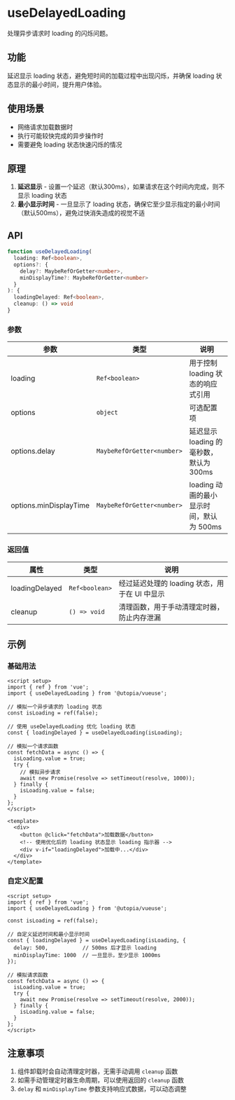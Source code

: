 # useDelayedLoading

处理异步请求时 loading 的闪烁问题。

## 功能

延迟显示 loading 状态，避免短时间的加载过程中出现闪烁，并确保 loading 状态显示的最小时间，提升用户体验。

## 使用场景

- 网络请求加载数据时
- 执行可能较快完成的异步操作时
- 需要避免 loading 状态快速闪烁的情况

## 原理

1. **延迟显示** - 设置一个延迟（默认300ms），如果请求在这个时间内完成，则不显示 loading 状态
2. **最小显示时间** - 一旦显示了 loading 状态，确保它至少显示指定的最小时间（默认500ms），避免过快消失造成的视觉不适

## API

```ts
function useDelayedLoading(
  loading: Ref<boolean>,
  options?: {
    delay?: MaybeRefOrGetter<number>,
    minDisplayTime?: MaybeRefOrGetter<number>
  }
): {
  loadingDelayed: Ref<boolean>,
  cleanup: () => void
}
```

### 参数

| 参数 | 类型 | 说明 |
| --- | --- | --- |
| loading | `Ref<boolean>` | 用于控制 loading 状态的响应式引用 |
| options | `object` | 可选配置项 |
| options.delay | `MaybeRefOrGetter<number>` | 延迟显示 loading 的毫秒数，默认为 300ms |
| options.minDisplayTime | `MaybeRefOrGetter<number>` | loading 动画的最小显示时间，默认为 500ms |

### 返回值

| 属性 | 类型 | 说明 |
| --- | --- | --- |
| loadingDelayed | `Ref<boolean>` | 经过延迟处理的 loading 状态，用于在 UI 中显示 |
| cleanup | `() => void` | 清理函数，用于手动清理定时器，防止内存泄漏 |

## 示例

### 基础用法

```vue
<script setup>
import { ref } from 'vue';
import { useDelayedLoading } from '@utopia/vueuse';

// 模拟一个异步请求的 loading 状态
const isLoading = ref(false);

// 使用 useDelayedLoading 优化 loading 状态
const { loadingDelayed } = useDelayedLoading(isLoading);

// 模拟一个请求函数
const fetchData = async () => {
  isLoading.value = true;
  try {
    // 模拟异步请求
    await new Promise(resolve => setTimeout(resolve, 1000));
  } finally {
    isLoading.value = false;
  }
};
</script>

<template>
  <div>
    <button @click="fetchData">加载数据</button>
    <!-- 使用优化后的 loading 状态显示 loading 指示器 -->
    <div v-if="loadingDelayed">加载中...</div>
  </div>
</template>
```

### 自定义配置

```vue
<script setup>
import { ref } from 'vue';
import { useDelayedLoading } from '@utopia/vueuse';

const isLoading = ref(false);

// 自定义延迟时间和最小显示时间
const { loadingDelayed } = useDelayedLoading(isLoading, {
  delay: 500,           // 500ms 后才显示 loading
  minDisplayTime: 1000  // 一旦显示，至少显示 1000ms
});

// 模拟请求函数
const fetchData = async () => {
  isLoading.value = true;
  try {
    await new Promise(resolve => setTimeout(resolve, 2000));
  } finally {
    isLoading.value = false;
  }
};
</script>
```

## 注意事项

1. 组件卸载时会自动清理定时器，无需手动调用 `cleanup` 函数
2. 如需手动管理定时器生命周期，可以使用返回的 `cleanup` 函数
3. `delay` 和 `minDisplayTime` 参数支持响应式数据，可以动态调整
